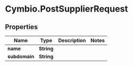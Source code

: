 # Cymbio.PostSupplierRequest

## Properties
Name | Type | Description | Notes
------------ | ------------- | ------------- | -------------
**name** | **String** |  | 
**subdomain** | **String** |  | 


